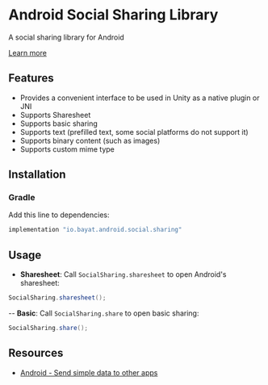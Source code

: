 # Android Social Sharing Library

A social sharing library for Android

[Learn more](https://developer.android.com/training/sharing/send)

## Features

- Provides a convenient interface to be used in Unity as a native plugin or JNI
- Supports Sharesheet
- Supports basic sharing
- Supports text (prefilled text, some social platforms do not support it)
- Supports binary content (such as images)
- Supports custom mime type

## Installation

### Gradle

Add this line to dependencies:

```gradle
implementation "io.bayat.android.social.sharing"
```

## Usage

- **Sharesheet**: Call `SocialSharing.sharesheet` to open Android's sharesheet:

```java
SocialSharing.sharesheet();
```

-- **Basic**: Call `SocialSharing.share` to open basic sharing:

```java
SocialSharing.share();
```

## Resources

- [Android - Send simple data to other apps](https://developer.android.com/training/sharing/send)